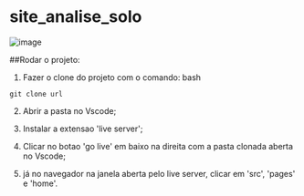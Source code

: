 # site_analise_solo
![image](https://github.com/user-attachments/assets/15f17b9f-3795-4365-bad1-59c301f1d9a3)


##Rodar o projeto:

1. Fazer o clone do projeto com o comando:
bash
```
git clone url
```

2. Abrir a pasta no Vscode;

3. Instalar a extensao 'live server';

4. Clicar no botao 'go live' em baixo na direita com a pasta clonada aberta no Vscode;

5. já no navegador na janela aberta pelo live server, clicar em 'src', 'pages' e 'home'.
